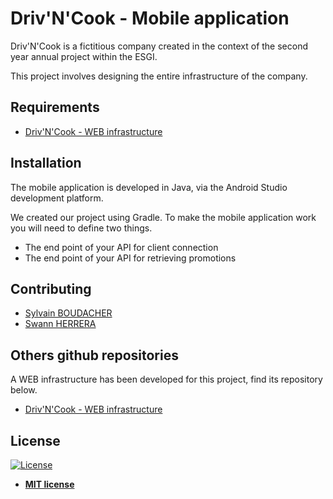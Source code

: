 # Driv'N'Cook - Mobile application

Driv'N'Cook is a fictitious company created in the context of the second year annual project within the ESGI.

This project involves designing the entire infrastructure of the company.

## Requirements

- [Driv'N'Cook - WEB infrastructure](https://github.com/MaaximeLH/drivncook)

## Installation

The mobile application is developed in Java, via the Android Studio development platform.

We created our project using Gradle.
To make the mobile application work you will need to define two things.

- The end point of your API for client connection
- The end point of your API for retrieving promotions


## Contributing

- [Sylvain BOUDACHER](https://github.com/sylvainBoudacher)
- [Swann HERRERA](https://github.com/swannHerrera)


## Others github repositories

A WEB infrastructure has been developed for this project, find its repository below.
- [Driv'N'Cook - WEB infrastructure](https://github.com/MaaximeLH/drivncook)

## License

[![License](http://img.shields.io/:license-mit-blue.svg?style=flat-square)](http://badges.mit-license.org)

- **[MIT license](http://opensource.org/licenses/mit-license.php)**
